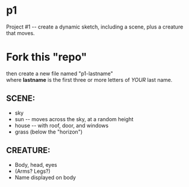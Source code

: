 # p1
Project #1 -- create a dynamic sketch, including a scene, plus a creature that moves.  

# Fork this "repo"  
then create a new file named "p1-lastname"  
  where __lastname__ is the first three or more letters of _YOUR_ last name.

## SCENE:
+ sky
+ sun -- moves across the sky, at a random height
+ house -- with roof, door, and windows
+ grass (below the "horizon")

## CREATURE:
+ Body, head, eyes
+ (Arms? Legs?)
+ Name displayed on body
